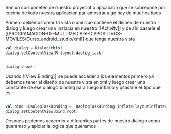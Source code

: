 Son un componeten de nuestro proyecot o aplcaicion que se sobrepone por encima de todo nuestra aplicacion par amostrar algo hay de muchos tipos 

Primero debemos crear la vista o xml que contiene  el disñeo de nuestro dialog y luego crear una instacia en nuestro [[Activity]] y de ahi pasarle el [[PROGRAMACION-DE-MULTIMEDIA-Y-DISPOSITIVOS-MOVILES/Curso_android_studio/xml]] que tenga nuestra vista


```kotlin
val dialog = Dialog(this)  
dialog.setContentView(R.layout.daolog_task)


dialog.show()

```

Usando [[View Binding]] se puede  acceder a los elementos primero ya debemos tener el diseño de nuestra vista en xml y luego crear una constante de ese dialogo binding para luego inflarlo y psasarle el tipo que es:

```kotlin

val bind :DaologTaskBinding =  DaologTaskBinding.inflate(layoutInflater)  
dialog.setContentView(bind.root)
```

Despues podemos acaceder a diferentes partes de nuestro dialogo como queramso y aplciar la logica que queramos